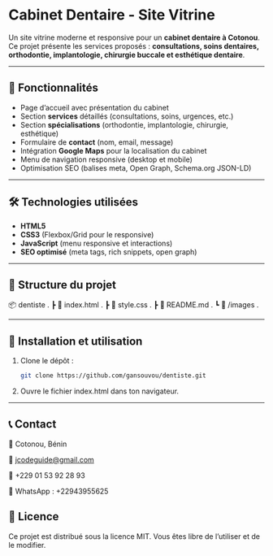 # Cabinet Dentaire - Site Vitrine

Un site vitrine moderne et responsive pour un **cabinet dentaire à Cotonou**.  
Ce projet présente les services proposés : **consultations, soins dentaires, orthodontie, implantologie, chirurgie buccale et esthétique dentaire**.  

---

## 🚀 Fonctionnalités

- Page d’accueil avec présentation du cabinet  
- Section **services** détaillés (consultations, soins, urgences, etc.)  
- Section **spécialisations** (orthodontie, implantologie, chirurgie, esthétique)  
- Formulaire de **contact** (nom, email, message)  
- Intégration **Google Maps** pour la localisation du cabinet  
- Menu de navigation responsive (desktop et mobile)  
- Optimisation SEO (balises meta, Open Graph, Schema.org JSON-LD)  

---

## 🛠️ Technologies utilisées

- **HTML5**  
- **CSS3** (Flexbox/Grid pour le responsive)  
- **JavaScript** (menu responsive et interactions)  
- **SEO optimisé** (meta tags, rich snippets, open graph)  

---

## 📂 Structure du projet
📦 dentiste .
┣ 📜 index.html .
┣ 📜 style.css .
┣ 📜 README.md .
┗ 📜 /images .

---

## 🔧 Installation et utilisation

1. Clone le dépôt :
   ```bash
   git clone https://github.com/gansouvou/dentiste.git
   
2. Ouvre le fichier index.html dans ton navigateur.

---

## 📞 Contact

📍 Cotonou, Bénin

📧 jcodeguide@gmail.com

📱 +229 01 53 92 28 93

💬 WhatsApp : +22943955625

## 📄 Licence
Ce projet est distribué sous la licence MIT. Vous êtes libre de l’utiliser et de le modifier.
